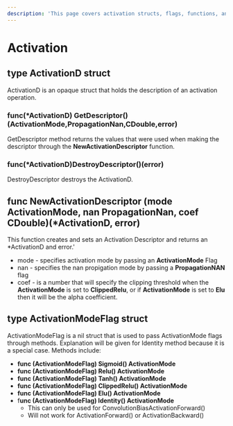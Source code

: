 ```yaml
---
description: 'This page covers activation structs, flags, functions, and methods.'
---
```


# Activation

## type ActivationD struct

ActivationD is an opaque struct that holds the description of an activation operation.

### func\(\*ActivationD\) GetDescriptor\(\)\(ActivationMode,PropagationNan,CDouble,error\)

GetDescriptor method returns the values that were used when making the descriptor through the **NewActivationDescriptor** function.

### func\(\*ActivationD\)DestroyDescriptor\(\)\(error\)

DestroyDescriptor destroys the ActivationD. 

## func NewActivationDescriptor \(mode ActivationMode, nan PropagationNan, coef CDouble\)\(\*ActivationD, error\)

This function creates and sets an Activation Descriptor and returns an \*ActivationD and error.'

* mode - specifies activation mode by passing an **ActivationMode** Flag
* nan - specifies the nan propigation mode by passing a **PropagationNAN** flag
* coef - is a number that will specify the clipping threshold when the **ActivationMode** is set to **ClippedRelu**, or if **ActivationMode** is set to **Elu** then it will be the alpha coefficient. 

 

## type ActivationModeFlag struct

ActivationModeFlag is a nil struct that is used to pass ActivationMode flags through methods.  Explanation will be given for Identity method because it is a special case.  Methods include:

* **func \(ActivationModeFlag\) Sigmoid\(\) ActivationMode**
* **func \(ActivationModeFlag\) Relu\(\) ActivationMode**
* **func \(ActivationModeFlag\) Tanh\(\) ActivationMode**
* **func \(ActivationModeFlag\) ClippedRelu\(\) ActivationMode**
* **func \(ActivationModeFlag\) Elu\(\) ActivationMode**
* f**unc \(ActivationModeFlag\) Identity\(\) ActivationMode**
  * This can only be used for ConvolutionBiasActivationForward\(\)
  * Will not work for ActivationForward\(\) or ActivationBackward\(\)

